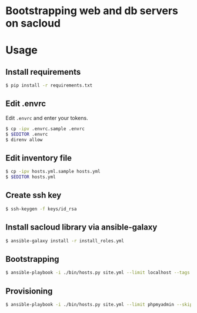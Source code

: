 Bootstrapping web and db servers on sacloud
===========================================

# Usage

## Install requirements

```bash
$ pip install -r requirements.txt
```

## Edit .envrc

Edit `.envrc` and enter your tokens.

```bash
$ cp -ipv .envrc.sample .envrc
$ $EDITOR .envrc
$ direnv allow
```

## Edit inventory file

```bash
$ cp -ipv hosts.yml.sample hosts.yml
$ $EDITOR hosts.yml
```

## Create ssh key

```bash
$ ssh-keygen -f keys/id_rsa
```

## Install sacloud library via ansible-galaxy

```bash
$ ansible-galaxy install -r install_roles.yml
```

## Bootstrapping

```bash
$ ansible-playbook -i ./bin/hosts.py site.yml --limit localhost --tags bootstrap --connect local -vvv
```

## Provisioning

```bash
$ ansible-playbook -i ./bin/hosts.py site.yml --limit phpmyadmin --skip-tags bootstrap -vvv
```
